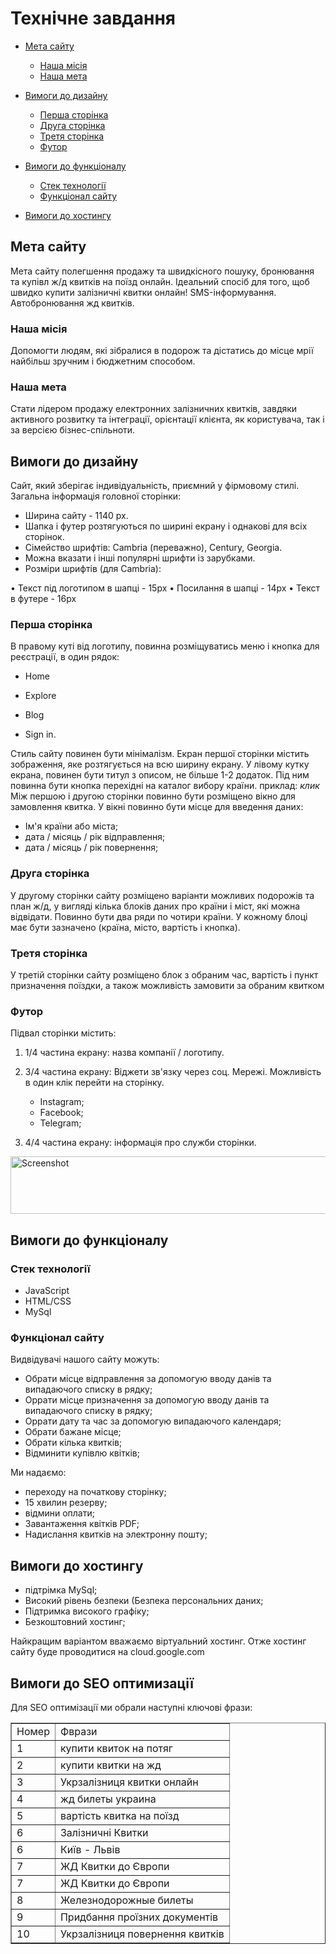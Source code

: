 # Технічне завдання 
- <a href=https://github.com/Mai-sudo/WebTesing/blob/main/Readme.md#%D0%BC%D0%B5%D1%82%D0%B0-%D1%81%D0%B0%D0%B9%D1%82%D1%83>Мета сайту</a> 
  - <a href=https://github.com/Mai-sudo/WebTesing/blob/main/Readme.md#%D0%BD%D0%B0%D1%88%D0%B0-%D0%BC%D1%96%D1%81%D1%96%D1%8F>Наша місія</a> 
  - <a href=https://github.com/Mai-sudo/WebTesing/blob/main/Readme.md#%D0%BD%D0%B0%D1%88%D0%B0-%D0%BC%D0%B5%D1%82%D0%B0>Наша мета</a> 

- <a href=https://github.com/Mai-sudo/WebTesing/blob/main/Readme.md#%D0%B2%D0%B8%D0%BC%D0%BE%D0%B3%D0%B8-%D0%B4%D0%BE-%D0%B4%D0%B8%D0%B7%D0%B0%D0%B9%D0%BD%D1%83>Вимоги до дизайну</a> 
  - [Перша сторінка](https://github.com/Mai-sudo/WebTesing/blob/main/Readme.md#%D0%BF%D0%B5%D1%80%D1%88%D0%B0-%D1%81%D1%82%D0%BE%D1%80%D1%96%D0%BD%D0%BA%D0%B0)
  - [Друга сторінка](https://github.com/Mai-sudo/WebTesing/blob/main/Readme.md#%D0%B4%D1%80%D1%83%D0%B3%D0%B0-%D1%81%D1%82%D0%BE%D1%80%D1%96%D0%BD%D0%BA%D0%B0)
  - [Третя сторінка](https://github.com/Mai-sudo/WebTesing/blob/main/Readme.md#%D0%B4%D1%80%D1%83%D0%B3%D0%B0-%D1%81%D1%82%D0%BE%D1%80%D1%96%D0%BD%D0%BA%D0%B0)
  - [Футор](https://github.com/Mai-sudo/WebTesing/blob/main/Readme.md#%D1%84%D1%83%D1%82%D0%BE%D1%80)

- [Вимоги до функціоналу](https://github.com/Mai-sudo/WebTesing/blob/main/Readme.md#%D0%B2%D0%B8%D0%BC%D0%BE%D0%B3%D0%B8-%D0%B4%D0%BE-%D1%84%D1%83%D0%BD%D0%BA%D1%86%D1%96%D0%BE%D0%BD%D0%B0%D0%BB%D1%83)
  - [Стек технології](https://github.com/Mai-sudo/WebTesing/blob/main/Readme.md#%D1%81%D1%82%D0%B5%D0%BA-%D1%82%D0%B5%D1%85%D0%BD%D0%BE%D0%BB%D0%BE%D0%B3%D1%96%D1%97)
  - [Функціонал сайту](https://github.com/Mai-sudo/WebTesing/blob/main/Readme.md#%D1%84%D1%83%D0%BD%D0%BA%D1%86%D1%96%D0%BE%D0%BD%D0%B0%D0%BB-%D1%81%D0%B0%D0%B9%D1%82%D1%83) 
 
- [Вимоги до хостингу](https://github.com/Mai-sudo/WebTesing/blob/main/Readme.md#%D0%B2%D0%B8%D0%BC%D0%BE%D0%B3%D0%B8-%D0%B4%D0%BE-%D1%85%D0%BE%D1%81%D1%82%D0%B8%D0%BD%D0%B3%D1%83)

## Мета сайту
Мета сайту полегшення продажу та швидкісного пошуку, бронювання та купівл ж/д квитків на поїзд онлайн.
Ідеальний спосіб для того, щоб швидко купити залізничні квитки онлайн! SMS-інформування. Автобронювання жд квитків.

### Наша місія
Допомогти людям, які зібралися в подорож та дістатись до місце мрії найбільш зручним і бюджетним способом.

### Наша мета
Стати лідером продажу електронних залізничних квитків, завдяки активного розвитку та інтеграції, 
орієнтації клієнта, як користувача, так і за версією бізнес-спільноти. 

## Вимоги до дизайну
Сайт, який зберігає індивідуальність, приємний у фірмовому стилі.
Загальна інформація головної сторінки:
-	Ширина сайту - 1140 px. 
-	Шапка і футер розтягуються по ширині екрану і однакові для всіх сторінок. 
-	Сімейство шрифтів: Cambria (переважно), Century, Georgia. 
-	Можна вказати і інші популярні шрифти із зарубками. 
-	Розміри шрифтів (для Cambria): 

•	Текст під логотипом в шапці - 15px 
•	Посилання в шапці - 14px 
•	Текст в футере - 16px

### Перша сторінка

В правому куті від логотипу, повинна розміщуватись меню і кнопка для реєстрації, в один рядок:

  -	Home
 
  -	Explore

  -	Blog

  -	Sign in.

Стиль сайту повинен бути мінімалізм. Екран першої сторінки містить зображення, яке розтягується на всю ширину екрану. У лівому кутку екрана, повинен бути титул з описом, не більше 1-2 додаток. Під ним повинна бути кнопка перехідні на каталог вибору країни.
приклад: *клик*
Між першою і другою сторінки повинно бути розміщено вікно для замовлення квитка.
У вікні повинно бути місце для введення даних:

- Ім'я країни або міста;
- дата / місяць / рік відправлення;
- дата / місяць / рік повернення;

### Друга сторінка

У другому сторінки сайту розміщено варіанти можливих подорожів та план ж/д, у вигляді кілька блоків даних про країни і міст, які можна відвідати. Повинно бути два ряди по чотири країни. У кожному блоці має бути зазначено (країна, місто, вартість і кнопка).

### Третя сторінка

У третій сторінки сайту розміщено блок з обраним час, вартість і пункт призначення поїздки, а також можливість замовити за обраним квитком

### Футор
Підвал сторінки містить:
1. 1/4 частина екрану: назва компанії / логотипу.
2. 3/4 частина екрану: Віджети зв'язку через соц. Мережі. Можливість в один клік перейти на сторінку.

   - Instagram;
   - Facebook;
   - Telegram;
3. 4/4 частина екрану: інформація про служби сторінки.

<img src="https://i2.paste.pics/DYC7P.png" width="634" height="92" alt="Screenshot">

## Вимоги до функціоналу
### Стек технології

  - JavaScript
  - HTML/CSS
  - MySql

### Функціонал сайту
Видвідувачі нашого сайту можуть:

  - Обрати місце відправлення за допомогую вводу данів та випадаючого списку в рядку;
  - Оррати місце призначення  за допомогую вводу данів та випадаючого списку в рядку;
  - Оррати дату та час за допомогую випадаючого календаря;
  - Обрати бажане місце;
  - Обрати кілька квитків;
  - Відминити купівлю квітків;

Ми надаємо:

  - переходу на початкову сторінку;
  - 15 хвилин резерву;
  - відмини оплати;
  - Завантаження квітків PDF;
  - Надислання квитків на электронну пошту;

## Вимоги до хостингу
  - підтрімка MySql;
  - Високий рівень безпеки (Безпека персональних даних;
  - Підтримка високого графіку;
  - Безкоштовний хостинг;
  
Найкращим варіантом вважаємо віртуальний хостинг. Отже хостинг сайту буде проводитися на cloud.google.com

## Вимоги до SEO оптимизації 
Для SEO оптимізації ми обрали наступні ключові фрази:

<table border="1" cellspacing="0">
  <tr> 
    <td>Номер</td>
    <td>Фврази</td>
  </tr>
  
  <tr> 
    <td>1</td>
    <td>купити квиток на потяг</td>
  </tr>
  
  <tr> 
    <td>2</td>
    <td>купити квитки на жд</td>
  </tr>
  
  <tr> 
    <td>3</td>
    <td>Укрзалізниця квитки онлайн</td>
  </tr>

  <tr> 
    <td>4</td>
    <td>жд билеты украина</td>
  </tr>
  
  <tr> 
    <td>5</td>
    <td>вартість квитка на поїзд</td>
  </tr>
  
  <tr> 
    <td>6</td>
    <td>Залізничні Квитки</td>
  </tr>
  
  <tr> 
    <td>6</td>
    <td>Київ - Львів</td>
  </tr>
  
  <tr> 
    <td>7</td>
    <td>ЖД Квитки до Європи</td>
  </tr>
  
  <tr> 
    <td>7</td>
    <td>ЖД Квитки до Європи</td>
  </tr>
  
  <tr> 
    <td>8</td>
    <td>Железнодорожные билеты</td>
  </tr>
  
  <tr> 
    <td>9</td>
    <td>Придбання проїзних документів</td>
  </tr>
  
  <tr> 
    <td>10</td>
    <td>Укрзалізниця повернення квитків</td>
  </tr>
</table>


